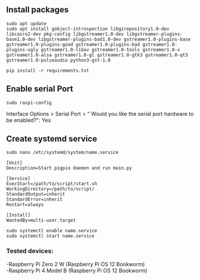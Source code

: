 ## Install packages
```
sudo apt update
sudo apt install gobject-introspection libgirepository1.0-dev libcairo2-dev pkg-config libgstreamer1.0-dev libgstreamer-plugins-base1.0-dev libgstreamer-plugins-bad1.0-dev gstreamer1.0-plugins-base gstreamer1.0-plugins-good gstreamer1.0-plugins-bad gstreamer1.0-plugins-ugly gstreamer1.0-libav gstreamer1.0-tools gstreamer1.0-x gstreamer1.0-alsa gstreamer1.0-gl gstreamer1.0-gtk3 gstreamer1.0-qt5 gstreamer1.0-pulseaudio python3-gst-1.0
```
```
pip install -r requirements.txt
```
## Enable serial Port
```
sudo raspi-config
```
Interface Options > Serial Port > " Would you like the serial port hardware to be enabled?": Yes
## Create systemd service
```
sudo nano /etc/systemd/system/name.service
```
```
[Unit]
Description=Start pigpio daemon and run main.py

[Service]
ExecStart=/path/to/script/start.sh
WorkingDirectory=/path/to/script/
StandardOutput=inherit
StandardError=inherit
Restart=always

[Install]
WantedBy=multi-user.target
```
```
sudo systemctl enable name.service
sudo systemctl start name.service
```

### Tested devices:  
-Raspberry Pi Zero 2 W (Raspberry Pi OS 12 Bookworm)  
-Raspberry Pi 4 Model B (Raspberry Pi OS 12 Bookworm)
